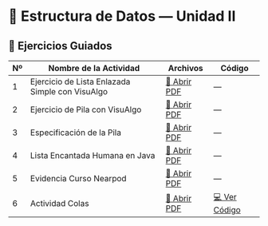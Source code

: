 # 📘 Estructura de Datos — Unidad II

## 🧠 Ejercicios Guiados

| Nº | Nombre de la Actividad | Archivos | Código |
|----|--------------------------|-----------|---------|
| 1 | Ejercicio de Lista Enlazada Simple con VisuAlgo | [📄 Abrir PDF](./listencantada.pdf) | — |
| 2 | Ejercicio de Pila con VisuAlgo | [📄 Abrir PDF](./pilas.pdf) | — |
| 3 | Especificación de la Pila | [📄 Abrir PDF](./especificacion%20de%20pila.pdf) | — |
| 4 | Lista Encantada Humana en Java | [📄 Abrir PDF](./listaencantantada.pdf) | — |
| 5 | Evidencia Curso Nearpod | [📄 Abrir PDF](./nearpod.pdf) | — |
| 6 | Actividad Colas | [📄 Abrir PDF](./colasEstructuradedatos.pdf) | [💻 Ver Código](./CodigoCola/) |

